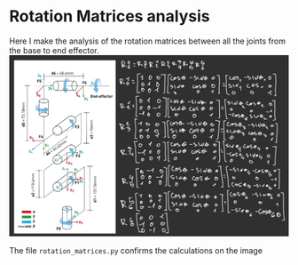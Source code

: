 # Rotation Matrices analysis

Here I make the analysis of the rotation matrices between all the joints from the base to end effector.<br>
![Analysis](../../../assets/images/rotation_matrices.jpg)<br>

The file ```rotation_matrices.py``` confirms the calculations on the image